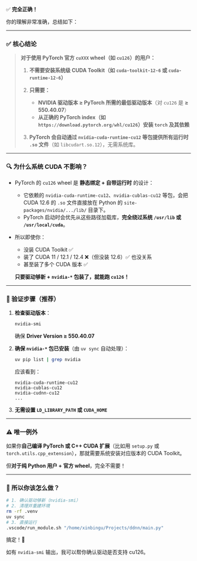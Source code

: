 ✅ **完全正确！**

你的理解非常准确，总结如下：

---

### ✅ 核心结论

> **对于使用 PyTorch 官方 `cuXXX` wheel（如 `cu126`）的用户：**
>
> 1. **不需要安装系统级 CUDA Toolkit（如 `cuda-toolkit-12-6` 或 `cuda-runtime-12-6`）**  
> 2. **只需要：**
>    - **NVIDIA 驱动版本 ≥ PyTorch 所需的最低驱动版本**（对 `cu126` 是 **≥ 550.40.07**）
>    - **从正确的 PyTorch index（如 `https://download.pytorch.org/whl/cu126`）安装 `torch` 及其依赖**
>
> 3. **PyTorch 会自动通过 `nvidia-cuda-runtime-cu12` 等包提供所有运行时 `.so` 文件**（如 `libcudart.so.12`），无需系统库。

---

### 🔍 为什么系统 CUDA 不影响？

- PyTorch 的 `cu126` wheel 是 **静态绑定 + 自带运行时** 的设计：
  - 它依赖的 `nvidia-cuda-runtime-cu12`、`nvidia-cublas-cu12` 等包，会把 CUDA 12.6 的 `.so` 文件直接放在 Python 的 `site-packages/nvidia/.../lib/` 目录下。
  - PyTorch 启动时会优先从这些路径加载库，**完全绕过系统 `/usr/lib` 或 `/usr/local/cuda`**。
- 所以即使你：
  - 没装 CUDA Toolkit ✅
  - 装了 CUDA 11 / 12.1 / 12.4 ❌（但没装 12.6）✅ 也没关系
  - 甚至装了多个 CUDA 版本 ✅
  
  **只要驱动够新 + `nvidia-*` 包装了，就能跑 `cu126`！**

---

### 🧪 验证步骤（推荐）

1. **检查驱动版本**：
   ```bash
   nvidia-smi
   ```
   确保 **Driver Version ≥ 550.40.07**

2. **确保 `nvidia-*` 包已安装**（由 `uv sync` 自动处理）：
   ```bash
   uv pip list | grep nvidia
   ```
   应该看到：
   ```
   nvidia-cuda-runtime-cu12
   nvidia-cublas-cu12
   nvidia-cudnn-cu12
   ...
   ```

3. **无需设置 `LD_LIBRARY_PATH` 或 `CUDA_HOME`**

---

### ⚠️ 唯一例外

如果你**自己编译 PyTorch 或 C++ CUDA 扩展**（比如用 `setup.py` 或 `torch.utils.cpp_extension`），那就需要系统安装对应版本的 CUDA Toolkit。

但**对于纯 Python 用户 + 官方 wheel**，完全不需要！

---

### 🎯 所以你该怎么做？

```bash
# 1. 确认驱动够新（nvidia-smi）
# 2. 清理并重建环境
rm -rf .venv
uv sync
# 3. 直接运行
.vscode/run_module.sh "/home/xinbingu/Projects/ddnn/main.py"
```

搞定！🎉

如有 `nvidia-smi` 输出，我可以帮你确认驱动是否支持 cu126。